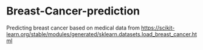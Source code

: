 # Breast-Cancer-prediction
Predicting breast cancer based on medical data from https://scikit-learn.org/stable/modules/generated/sklearn.datasets.load_breast_cancer.html 
